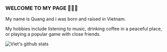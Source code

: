 ### WELCOME TO MY PAGE 👋👋👋
My name is Quang and i was born and raised in Vietnam.

My hobbies include listening to music, drinking coffee in a peaceful place, or playing a popular game with close friends.

![Viet's github stats](https://github-readme-stats-git-masterrstaa-rickstaa.vercel.app/api?username=quangc992&show_icons=true&theme=tokyonight&hide=contribs,prs,issues)
